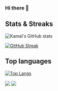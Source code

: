 ### Hi there 👋

## Stats & Streaks

![Kamal's GitHub stats](https://github-readme-stats.vercel.app/api?username=kamalchafik&theme=vue-dark&show_icons=true&count_private=true) 

[![GitHub Streak](https://streak-stats.demolab.com?user=kamalchafik&theme=vue-dark&count_private=true)](https://git.io/streak-stats)

## Top languages

[![Top Langs](https://github-readme-stats.vercel.app/api/top-langs/?username=kamalchafik&theme=vue-dark&count_private=true)](https://github.com/anuraghazra/github-readme-stats)

<img align="center" src="https://streak-stats.demolab.com?user=kamalchafik&theme=vue-dark&count_private=true" />
<img align="center" src="https://github-readme-stats.vercel.app/api?username=kamalchafik&theme=vue-dark&show_icons=true&count_private=true" />
